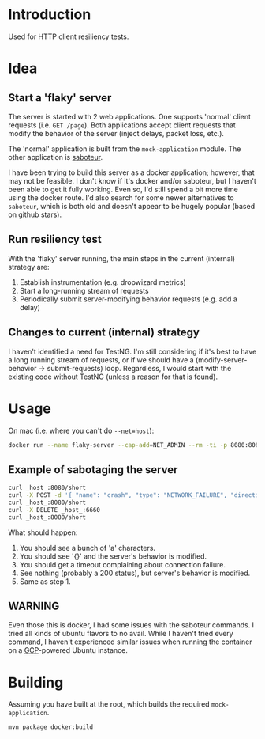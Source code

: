 # Introduction

Used for HTTP client resiliency tests.

# Idea

## Start a 'flaky' server

The server is started with 2 web applications.  One supports 'normal' client
requests (i.e. `GET /page`).  Both applications accept client requests that modify
the behavior of the server (inject delays, packet loss, etc.).

The 'normal' application is built from the `mock-application` module.  The
other application is [saboteur](https://github.com/tomakehurst/saboteur).

I have been trying to build this server as a docker application; however, that
may not be feasible.  I don't know if it's docker and/or saboteur, but I
haven't been able to get it fully working.  Even so, I'd still spend a bit more
time using the docker route.  I'd also search for some newer alternatives to
`saboteur`, which is both old and doesn't appear to be hugely popular (based on
github stars).

## Run resiliency test

With the 'flaky' server running, the main steps in the current (internal)
strategy are:

1. Establish instrumentation (e.g. dropwizard metrics)
1. Start a long-running stream of requests
1. Periodically submit server-modifying behavior requests (e.g. add a delay)

## Changes to current (internal) strategy

I haven't identified a need for TestNG.  I'm still considering if it's best to
have a long running stream of requests, or if we should have a
(modify-server-behavior -> submit-requests) loop.  Regardless, I would start
with the existing code without TestNG (unless a reason for that is found).

# Usage

On mac (i.e. where you can't do `--net=host`):

```sh
docker run --name flaky-server --cap-add=NET_ADMIN --rm -ti -p 8080:8080 -p 6660:6660 crankydillo/flaky-server
```

## Example of sabotaging the server

```sh
curl _host_:8080/short
curl -X POST -d '{ "name": "crash", "type": "NETWORK_FAILURE", "direction": "IN", "to_port": 8080 }' _host_:6660
curl _host_:8080/short
curl -X DELETE _host_:6660
curl _host_:8080/short
```

What should happen:
1. You should see a bunch of 'a' characters.
1. You should see '{}' and the server's behavior is modified.
1. You should get a timeout complaining about connection failure.
1. See nothing (probably a 200 status), but server's behavior is modified.
1. Same as step 1.

## WARNING

Even those this is docker, I had some issues with the saboteur commands.  I
tried all kinds of ubuntu flavors to no avail.  While I haven't tried every
command, I haven't experienced similar issues when running the container on a
[GCP](https://cloud.google.com/compute/)-powered Ubuntu instance.

# Building

Assuming you have built at the root, which builds the required `mock-application`.

```sh
mvn package docker:build
```
